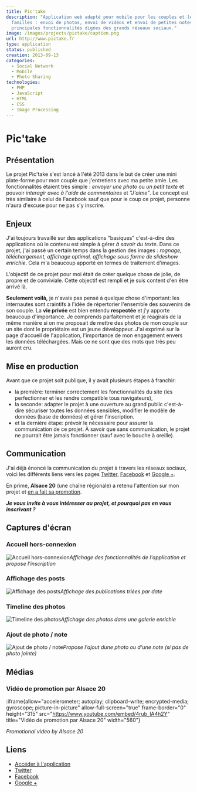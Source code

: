 ```yaml
---
title: Pic'take
description: "Application web adapté pour mobile pour les couples et les
  familles : envoi de photos, envoi de vidéos et envoi de petites notes sont les
  principales fonctionnalités dignes des grands réseaux sociaux."
image: /images/projects/pictake/caption.png
url: http://www.pictake.fr
type: application
status: published
creation: 2013-09-13
categories:
  - Social Network
  - Mobile
  - Photo Sharing
technologies:
  - PHP
  - JavaScript
  - HTML
  - CSS
  - Image Processing
---
```


# Pic'take

## Présentation

Le projet Pic'take s'est lancé à l'été 2013 dans le but de créer une mini plate-forme pour mon couple que j'entretiens avec ma petite amie. Les fonctionnalités étaient très simple : *envoyer une photo* ou *un petit texte* et pouvoir *interagir avec à l'aide de commentaires* et *"J'aime"*. Le concept est très similaire à celui de Facebook sauf que pour le coup ce projet, personne n'aura d'excuse pour ne pas s'y inscrire.

## Enjeux

J'ai toujours travaillé sur des applications "basiques" c'est-à-dire des applications où le contenu est simple à gérer *à savoir du texte*. Dans ce projet, j'ai passé un certain temps dans la gestion des images : *rognage, téléchargement, affichage optimal, affichage sous forme de slideshow enrichie*. Cela m'a beaucoup apporté en termes de traitement d'images.

L'objectif de ce projet pour moi était de créer quelque chose de jolie, de propre et de conviviale. Cette objectif est rempli et je suis content d'en être arrivé là.

**Seulement voilà,** je n'avais pas pensé à quelque chose d'important: les internautes sont craintifs à l'idée de répertorier l'ensemble des souvenirs de son couple. La **vie privée** est bien entendu **respectée** et j'y apporte beaucoup d'importance. Je comprends parfaitement et je réagirais de la même manière si on me proposait de mettre des photos de mon couple sur un site dont le propriétaire est un jeune développeur.
J'ai exprimé sur la page d'accueil de l'application, l'importance de mon engagement envers les données téléchargées. Mais ce ne sont que des mots que très peu auront cru.

## Mise en production

Avant que ce projet soit publique, il y avait plusieurs étapes à franchir:

- la première: terminer correctement les fonctionnalités du site (les perfectionner et les rendre compatible tous navigateurs),
- la seconde: adapter le projet à une ouverture au grand public c'est-à-dire sécuriser toutes les données sensibles, modifier le modèle de données (base de données) et gérer l'inscription.
- et la dernière étape: prévoir le nécessaire pour assurer la communication de ce projet. À savoir que sans communication, le projet ne pourrait être jamais fonctionner (sauf avec le bouche à oreille).

## Communication

J'ai déjà énoncé la communication du projet à travers les réseaux sociaux, voici les différents liens vers les pages [Twitter](https://twitter.com/PictakeApp), [Facebook](https://www.facebook.com/pictakeapp) et [Google +](https://plus.google.com/105755137064371505449).

En prime, **Alsace 20** (une chaîne régionale) a retenu l'attention sur mon projet et [en a fait sa promotion](http://www.wat.tv/video/alsace-0-bons-plans-net-en-6sozz_3klpr_.html).

***Je vous invite à vous intéresser au projet, et pourquoi pas en vous inscrivant ?***

## Captures d'écran

### Accueil hors-connexion

![Accueil hors-connexion](/images/projects/pictake/pictake-accueil.png)*Affichage des fonctionnalités de l'application et propose l'inscription*

### Affichage des posts

![Affichage des posts](/images/projects/pictake/pictake-general.png)*Affichage des publications triées par date*

### Timeline des photos

![Timeline des photos](/images/projects/pictake/pictake-timeline.png)*Affichage des photos dans une galerie enrichie*

### Ajout de photo / note

![Ajout de photo / note](/images/projects/pictake/pictake-ajout.png)*Propose l'ajout dune photo ou d'une note (si pas de photo jointe)*

## Médias

### Vidéo de promotion par Alsace 20

:iframe{allow="accelerometer; autoplay; clipboard-write; encrypted-media; gyroscope; picture-in-picture" allow-full-screen="true" frame-border="0" height="315" src="https://www.youtube.com/embed/4rub_lA4h2Y" title="Vidéo de promotion par Alsace 20" width="560"}

*Promotional video by Alsace 20*

## Liens

- [Accéder à l'application](http://www.pictake.fr)
- [Twitter](https://twitter.com/PictakeApp)
- [Facebook](https://www.facebook.com/pictakeapp)
- [Google +](https://plus.google.com/105755137064371505449)
